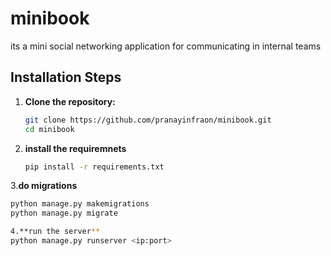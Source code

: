 # minibook
its a mini social networking application for communicating in internal teams 

## Installation Steps

1. **Clone the repository:**
   ```sh
   git clone https://github.com/pranayinfraon/minibook.git
   cd minibook
   
2. **install the requiremnets**
   ```sh
   pip install -r requirements.txt
   
3.**do migrations**
   ```sh
   python manage.py makemigrations
   python manage.py migrate

4.**run the server**
   python manage.py runserver <ip:port>
   

